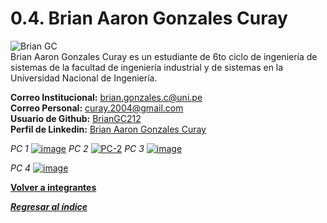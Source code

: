 # 0.4. Brian Aaron Gonzales Curay 
![Brian GC](https://github.com/user-attachments/assets/2e469e49-7289-45ec-b864-e21014c6e4f3) \
Brian Aaron Gonzales Curay es un estudiante de 6to ciclo de ingeniería de sistemas de la facultad de ingeniería industrial y de sistemas en la Universidad Nacional de Ingeniería.

**Correo Institucional:** brian.gonzales.c@uni.pe\
**Correo Personal:** curay.2004@gmail.com\
**Usuario de Github:** [BrianGC212](https://github.com/BrianGC212)\
**Perfil de Linkedin:** [Brian Aaron Gonzales Curay](https://www.linkedin.com/in/brian-gonzales-curay-1a3581247/)

*PC 1*
[![image](https://github.com/user-attachments/assets/838824ca-a483-41fd-a955-e24dff90470b)](https://youtu.be/Hvbq7WApJe8)
*PC 2*
[![PC-2](https://github.com/user-attachments/assets/593fe30b-3a67-4ba2-aad4-c6bcf297fde8)](https://www.youtube.com/watch?v=E_V2ulCKLpU)
*PC 3*
[![image](https://github.com/user-attachments/assets/8710f802-889d-4173-a680-44480595970e)](https://youtu.be/vgBT2lv1m7E)

*PC 4*
[![image](https://github.com/user-attachments/assets/22820f4f-53f6-4b60-abec-e57263e2060d)](https://youtu.be/nA-xqlJ4JHM)

**[Volver a integrantes](../../0/0.md)**

***[Regresar al índice](../../README.md)***
